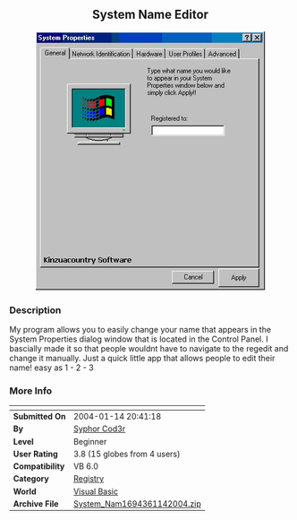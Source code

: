 ﻿<div align="center">

## System Name Editor

<img src="PIC20041142045563980.JPG">
</div>

### Description

My program allows you to easily change your name that appears in the System Properties dialog window that is located in the Control Panel. I bascially made it so that people wouldnt have to navigate to the regedit and change it manually. Just a quick little app that allows people to edit their name! easy as 1 - 2 - 3
 
### More Info
 


<span>             |<span>
---                |---
**Submitted On**   |2004-01-14 20:41:18
**By**             |[Syphor Cod3r](https://github.com/Planet-Source-Code/PSCIndex/blob/master/ByAuthor/syphor-cod3r.md)
**Level**          |Beginner
**User Rating**    |3.8 (15 globes from 4 users)
**Compatibility**  |VB 6\.0
**Category**       |[Registry](https://github.com/Planet-Source-Code/PSCIndex/blob/master/ByCategory/registry__1-36.md)
**World**          |[Visual Basic](https://github.com/Planet-Source-Code/PSCIndex/blob/master/ByWorld/visual-basic.md)
**Archive File**   |[System\_Nam1694361142004\.zip](https://github.com/Planet-Source-Code/syphor-cod3r-system-name-editor__1-51005/archive/master.zip)








